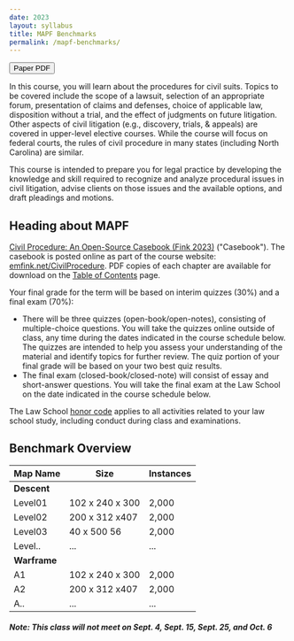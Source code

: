 ```yaml
---
date: 2023
layout: syllabus
title: MAPF Benchmarks
permalink: /mapf-benchmarks/
---
```


<a href='{{ site.baseurl }}/assets/pdf/Nobes2023.pdf'><button class='button syllabus smaller'>Paper PDF</button></a>

In this course, you will learn about the procedures for civil suits. Topics to be covered include the scope of a lawsuit, selection of an appropriate forum, presentation of claims and defenses, choice of applicable law, disposition without a trial, and the effect of judgments on future litigation. Other aspects of civil litigation (e.g., discovery, trials, & appeals) are covered in upper-level elective courses. While the course will focus on federal courts, the rules of civil procedure in many states (including North Carolina) are similar.

This course is intended to prepare you for legal practice by developing the knowledge and skill required to recognize and analyze procedural issues in civil litigation, advise clients on those issues and the available options, and draft pleadings and motions.

## Heading about MAPF

[Civil Procedure: An Open-Source Casebook (Fink 2023)](../casebook) ("Casebook"). The casebook is posted online as part of the course website: [emfink.net/CivilProcedure](http://www.emfink.net/CivilProcedure). PDF copies of each chapter are available for download on the [Table of Contents](https://www.emfink.net/CivilProcedure/casebook/contents/) page. 

Your final grade for the term will be based on interim quizzes (30%) and a final exam (70%):

- There will be three quizzes (open-book/open-notes), consisting of multiple-choice questions. You will take the quizzes online outside of class, any time during the dates indicated in the course schedule below. The quizzes are intended to help you assess your understanding of the material and identify topics for further review. The quiz portion of your final grade will be based on your two best quiz results. 
- The final exam (closed-book/closed-note) will consist of essay and short-answer questions. You will take the final exam at the Law School on the date indicated in the course schedule below. 

The Law School [honor code](https://www.elon.edu/e/law/student-experience/honor-code.html) applies to all activities related to your law school study, including conduct during class and examinations.

## Benchmark Overview

<div class="fullwidth">

 **Map Name** | **Size**  | **Instances**
--|---|--
 **Descent** | &nbsp; | &nbsp;
 Level01 | 102 x 240 x 300 | 2,000
 Level02  | 200 x 312 x407 | 2,000
 Level03 | 40 x 500 56 | 2,000
 Level.. | ... | ...
  **Warframe** | &nbsp; | &nbsp;
 A1 | 102 x 240 x 300 | 2,000
 A2  | 200 x 312 x407 | 2,000
 A.. | ... | ...
 

</div>

##### _Note:_ This class will not meet on Sept. 4, Sept. 15, Sept. 25, and Oct. 6